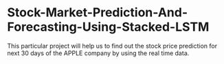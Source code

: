 # Stock-Market-Prediction-And-Forecasting-Using-Stacked-LSTM
This particular project will help us to find out the stock price prediction for next 30 days of the APPLE company by using the real time data.
